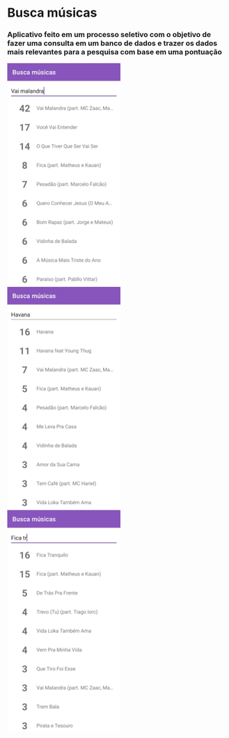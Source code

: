 # Busca músicas

### Aplicativo feito em um processo seletivo com o objetivo de fazer uma consulta em um banco de dados e trazer os dados mais relevantes para a pesquisa com base em uma pontuação

<img src="https://github.com/Montfel/busca-musica/blob/main/images/foto1.jpg" alt="screenshot" width="260"/> <img src="https://github.com/Montfel/busca-musica/blob/main/images/foto2.jpg" alt="dark_screenshot" width="260"/> <img src="https://github.com/Montfel/busca-musica/blob/main/images/foto3.jpg" alt="dark_screenshot" width="260"/>
